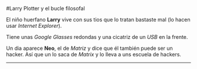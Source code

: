 #Larry Plotter y el bucle filosofal

El niño huerfano **Larry** vive con sus tios que lo tratan bastaste mal
(lo hacen usar *Internet Explorer*).

Tiene unas *Google Glasses* redondas y una cicatriz de un *USB* en la frente.

Un dia aparece **Neo**, el de *Matriz* y dice que él también puede ser un hacker.
Así que un lo saca de *Matrix* y lo lleva a uns escuela de hackers.

-----
